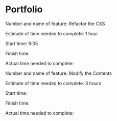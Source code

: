 # Portfolio

Number and name of feature: Refactor the CSS

Estimate of time needed to complete: 1 hour

Start time: 9:05

Finish time: 

Actual time needed to complete:

Number and name of feature: Modify the Contents

Estimate of time needed to complete: 3 hours

Start time: 

Finish time: 

Actual time needed to complete: